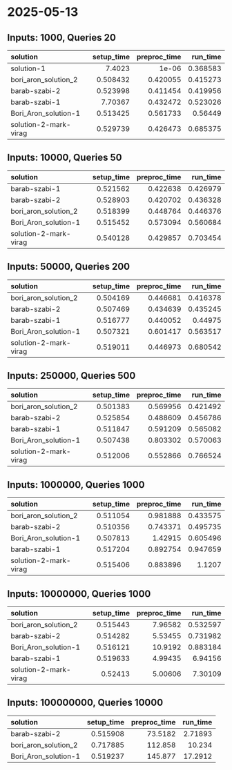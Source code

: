 # 2025-05-13

## Inputs: 1000, Queries 20

| solution              |   setup_time |   preproc_time |   run_time |
|:----------------------|-------------:|---------------:|-----------:|
| solution-1            |     7.4023   |       1e-06    |   0.368583 |
| bori_aron_solution_2  |     0.508432 |       0.420055 |   0.415273 |
| barab-szabi-2         |     0.523998 |       0.411454 |   0.419956 |
| barab-szabi-1         |     7.70367  |       0.432472 |   0.523026 |
| Bori_Aron_solution-1  |     0.513425 |       0.561733 |   0.56449  |
| solution-2-mark-virag |     0.529739 |       0.426473 |   0.685375 |

## Inputs: 10000, Queries 50

| solution              |   setup_time |   preproc_time |   run_time |
|:----------------------|-------------:|---------------:|-----------:|
| barab-szabi-1         |     0.521562 |       0.422638 |   0.426979 |
| barab-szabi-2         |     0.528903 |       0.420702 |   0.436328 |
| bori_aron_solution_2  |     0.518399 |       0.448764 |   0.446376 |
| Bori_Aron_solution-1  |     0.515452 |       0.573094 |   0.560684 |
| solution-2-mark-virag |     0.540128 |       0.429857 |   0.703454 |

## Inputs: 50000, Queries 200

| solution              |   setup_time |   preproc_time |   run_time |
|:----------------------|-------------:|---------------:|-----------:|
| bori_aron_solution_2  |     0.504169 |       0.446681 |   0.416378 |
| barab-szabi-2         |     0.507469 |       0.434639 |   0.435245 |
| barab-szabi-1         |     0.516777 |       0.440052 |   0.44975  |
| Bori_Aron_solution-1  |     0.507321 |       0.601417 |   0.563517 |
| solution-2-mark-virag |     0.519011 |       0.446973 |   0.680542 |

## Inputs: 250000, Queries 500

| solution              |   setup_time |   preproc_time |   run_time |
|:----------------------|-------------:|---------------:|-----------:|
| bori_aron_solution_2  |     0.501383 |       0.569956 |   0.421492 |
| barab-szabi-2         |     0.525854 |       0.488609 |   0.456786 |
| barab-szabi-1         |     0.511847 |       0.591209 |   0.565082 |
| Bori_Aron_solution-1  |     0.507438 |       0.803302 |   0.570063 |
| solution-2-mark-virag |     0.512006 |       0.552866 |   0.766524 |

## Inputs: 1000000, Queries 1000

| solution              |   setup_time |   preproc_time |   run_time |
|:----------------------|-------------:|---------------:|-----------:|
| bori_aron_solution_2  |     0.511054 |       0.981888 |   0.433575 |
| barab-szabi-2         |     0.510356 |       0.743371 |   0.495735 |
| Bori_Aron_solution-1  |     0.507813 |       1.42915  |   0.605496 |
| barab-szabi-1         |     0.517204 |       0.892754 |   0.947659 |
| solution-2-mark-virag |     0.515406 |       0.883896 |   1.1207   |

## Inputs: 10000000, Queries 1000

| solution              |   setup_time |   preproc_time |   run_time |
|:----------------------|-------------:|---------------:|-----------:|
| bori_aron_solution_2  |     0.515443 |        7.96582 |   0.532597 |
| barab-szabi-2         |     0.514282 |        5.53455 |   0.731982 |
| Bori_Aron_solution-1  |     0.516121 |       10.9192  |   0.883184 |
| barab-szabi-1         |     0.519633 |        4.99435 |   6.94156  |
| solution-2-mark-virag |     0.52413  |        5.00606 |   7.30109  |

## Inputs: 100000000, Queries 10000

| solution             |   setup_time |   preproc_time |   run_time |
|:---------------------|-------------:|---------------:|-----------:|
| barab-szabi-2        |     0.515908 |        73.5182 |    2.71893 |
| bori_aron_solution_2 |     0.717885 |       112.858  |   10.234   |
| Bori_Aron_solution-1 |     0.519237 |       145.877  |   17.2912  |
